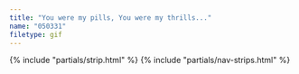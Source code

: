 ```yaml
---
title: "You were my pills, You were my thrills..."
name: "050331"
filetype: gif
---
```


{% include "partials/strip.html" %}
{% include "partials/nav-strips.html" %}